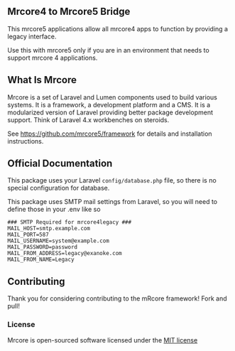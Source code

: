 ## Mrcore4 to Mrcore5 Bridge

This mrcore5 applications allow all mrcore4 apps to function by providing a legacy interface.

Use this with mrcore5 only if you are in an environment that needs to support mrcore 4 applications.

## What Is Mrcore

Mrcore is a set of Laravel and Lumen components used to build various systems.
It is a framework, a development platform and a CMS.  It is a modularized version of Laravel
providing better package development support.  Think of Laravel 4.x workbenches on steroids.

See https://github.com/mrcore5/framework for details and installation instructions.

## Official Documentation

This package uses your Laravel `config/database.php` file, so there is no special configuration for database.

This package uses SMTP mail settings from Laravel, so you will need to define those in your .env like so

	### SMTP Required for mrcore4legacy ###
	MAIL_HOST=smtp.example.com
	MAIL_PORT=587
	MAIL_USERNAME=system@example.com
	MAIL_PASSWORD=password
	MAIL_FROM_ADDRESS=legacy@exanoke.com
	MAIL_FROM_NAME=Legacy

## Contributing

Thank you for considering contributing to the mRcore framework!  Fork and pull!

### License

Mrcore is open-sourced software licensed under the [MIT license](http://mreschke.com/license/mit)
